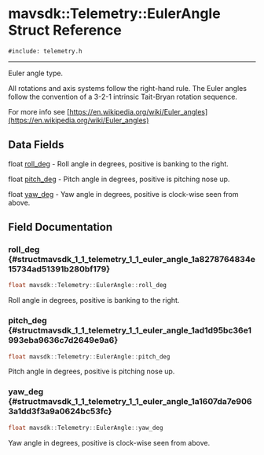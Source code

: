 # mavsdk::Telemetry::EulerAngle Struct Reference
`#include: telemetry.h`

----


Euler angle type. 


All rotations and axis systems follow the right-hand rule. The Euler angles follow the convention of a 3-2-1 intrinsic Tait-Bryan rotation sequence.


For more info see [https://en.wikipedia.org/wiki/Euler_angles](https://en.wikipedia.org/wiki/Euler_angles) 


## Data Fields


float [roll_deg](#structmavsdk_1_1_telemetry_1_1_euler_angle_1a8278764834e15734ad51391b280bf179)  - Roll angle in degrees, positive is banking to the right.

float [pitch_deg](#structmavsdk_1_1_telemetry_1_1_euler_angle_1ad1d95bc36e1993eba9636c7d2649e9a6)  - Pitch angle in degrees, positive is pitching nose up.

float [yaw_deg](#structmavsdk_1_1_telemetry_1_1_euler_angle_1a1607da7e9063a1dd3f3a9a0624bc53fc)  - Yaw angle in degrees, positive is clock-wise seen from above.


## Field Documentation


### roll_deg {#structmavsdk_1_1_telemetry_1_1_euler_angle_1a8278764834e15734ad51391b280bf179}

```cpp
float mavsdk::Telemetry::EulerAngle::roll_deg
```


Roll angle in degrees, positive is banking to the right.


### pitch_deg {#structmavsdk_1_1_telemetry_1_1_euler_angle_1ad1d95bc36e1993eba9636c7d2649e9a6}

```cpp
float mavsdk::Telemetry::EulerAngle::pitch_deg
```


Pitch angle in degrees, positive is pitching nose up.


### yaw_deg {#structmavsdk_1_1_telemetry_1_1_euler_angle_1a1607da7e9063a1dd3f3a9a0624bc53fc}

```cpp
float mavsdk::Telemetry::EulerAngle::yaw_deg
```


Yaw angle in degrees, positive is clock-wise seen from above.


